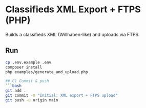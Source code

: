 # Classifieds XML Export + FTPS (PHP)
Builds a classifieds XML (Willhaben-like) and uploads via FTPS.

## Run
```bash
cp .env.example .env
composer install
php examples/generate_and_upload.php

## C) Commit & push
```bash
git add .
git commit -m "Initial: XML export + FTPS upload"
git push -u origin main
